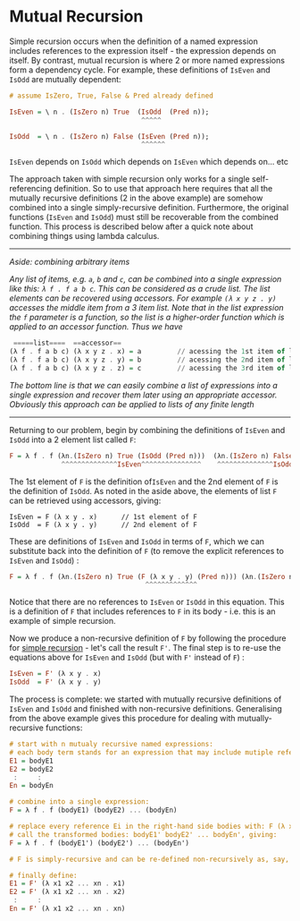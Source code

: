 # Mutual Recursion

Simple recursion occurs when the definition of a named expression includes references to the expression itself - the expression depends on itself. By contrast, mutual recursion is where 2 or more named expressions form a dependency cycle. For example, these definitions of `IsEven` and `IsOdd` are mutually dependent:
````haskell
# assume IsZero, True, False & Pred already defined

IsEven = \ n . (IsZero n) True  (IsOdd  (Pred n));
                                 ^^^^^   

IsOdd  = \ n . (IsZero n) False (IsEven (Pred n));
                                 ^^^^^^
````
`IsEven` depends on `IsOdd` which depends on `IsEven` which depends on... etc

The approach taken with simple recursion only works for a single self-referencing definition. So to use that approach here requires that all the mutually recursive definitions (2 in the above example) are somehow combined into a single simply-recursive definition. Furthermore, the original functions (`IsEven` and `IsOdd`) must still be recoverable from the combined function. This process is described below after a quick note about combining things using lambda calculus.

-----
*Aside: combining arbitrary items*

*Any list of items, e.g. `a`, `b` and `c`, can be combined into a single expression like this: `λ f . f a b c`. This can be considered as a crude list. The list elements can be recovered using accessors. For example `(λ x y z . y)` accesses the middle item from a 3 item list. Note that in the list expression the `f` parameter is a function, so the list is a higher-order function which is applied to an accessor function. Thus we have*
````haskell
 =====list====  ==accessor==   
(λ f . f a b c) (λ x y z . x) = a         // acessing the 1st item of list [a, b, c]
(λ f . f a b c) (λ x y z . y) = b         // acessing the 2nd item of list [a, b, c]
(λ f . f a b c) (λ x y z . z) = c         // acessing the 3rd item of list [a, b, c]
````
*The bottom line is that we can easily combine a list of expressions into a single expression and recover them later using an appropriate accessor. Obviously this approach can be applied to lists of any finite length*

-----
Returning to our problem, begin by combining the definitions of `IsEven` and `IsOdd` into a 2 element list called `F`:
````haskell
F = λ f . f (λn.(IsZero n) True (IsOdd (Pred n)))  (λn.(IsZero n) False (IsEven (Pred n)))
             ^^^^^^^^^^^^^^IsEven^^^^^^^^^^^^^^^    ^^^^^^^^^^^^^^IsOdd^^^^^^^^^^^^^^^^^^
````
The 1st element of `F` is the definition of`IsEven` and the 2nd element of `F` is the definition of `IsOdd`. As noted in the aside above, the elements of list `F` can be retrieved using accessors, giving:
````text
IsEven = F (λ x y . x)      // 1st element of F
IsOdd  = F (λ x y . y)      // 2nd element of F
````
These are definitions of `IsEven` and `IsOdd` in terms of `F`, which we can substitute back into the definition of `F` (to remove the explicit references to `IsEven` and `IsOdd`) :
````haskell
F = λ f . f (λn.(IsZero n) True (F (λ x y . y) (Pred n))) (λn.(IsZero n) False (F (λ x y . x) (Pred n)))
                                  ^^^^^^^^^^^^^                                   ^^^^^^^^^^^^^
````
Notice that there are no references to `IsEven` or `IsOdd` in this equation. This is a definition of `F` that includes references to `F` in its body - i.e. this is an example of simple recursion.

Now we produce a non-recursive definition of `F` by following the procedure for [simple recursion](./SimpleRecursion.md) - let's call the result `F'`. The final step is to re-use the equations above for `IsEven` and `IsOdd` (but with `F'` instead of `F`) :
````haskell
IsEven = F' (λ x y . x)
IsOdd  = F' (λ x y . y)
````
The process is complete: we started with mutually recursive definitions of `IsEven` and `IsOdd` and finished with non-recursive definitions. Generalising from the above example gives this procedure for dealing with mutually-recursive functions:
````haskell
# start with n mutualy recursive named expressions:
# each body term stands for an expression that may include mutiple references to E1 .. En
E1 = bodyE1
E2 = bodyE2
 :     :
En = bodyEn

# combine into a single expression:
F = λ f . f (bodyE1) (bodyE2) ... (bodyEn)

# replace every reference Ei in the right-hand side bodies with: F (λ x1 x2 .. xn . xi)
# call the transformed bodies: bodyE1' bodyE2' ... bodyEn', giving:
F = λ f . f (bodyE1') (bodyE2') ... (bodyEn')

# F is simply-recursive and can be re-defined non-recursively as, say, F'

# finally define:
E1 = F' (λ x1 x2 ... xn . x1)
E2 = F' (λ x1 x2 ... xn . x2)
 :     :
En = F' (λ x1 x2 ... xn . xn)
````

